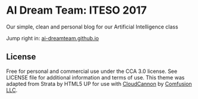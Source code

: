 # AI Dream Team: ITESO 2017

Our simple, clean and personal blog for our Artificial Intelligence class

Jump right in: [ai-dreamteam.github.io](http://ai-dreamteam.github.io)

## License

Free for personal and commercial use under the CCA 3.0 license. See LICENSE file for additional information and terms of use. This theme was adapted from Strata by HTML5 UP for use with [CloudCannon](http://cloudcannon.com) by [Comfusion LLC](http://comfusionllc.com).
